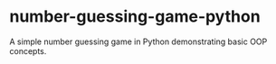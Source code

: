 # number-guessing-game-python
A simple number guessing game in Python demonstrating basic OOP concepts.
